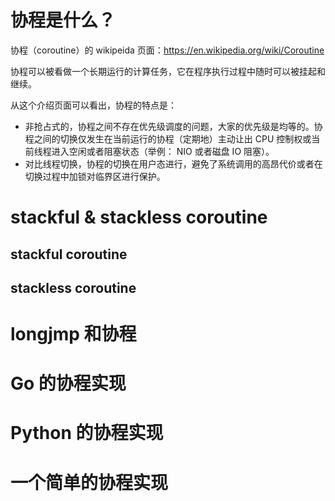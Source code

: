 # 协程是什么？

协程（coroutine）的 wikipeida 页面：https://en.wikipedia.org/wiki/Coroutine

协程可以被看做一个长期运行的计算任务，它在程序执行过程中随时可以被挂起和继续。

从这个介绍页面可以看出，协程的特点是：

* 非抢占式的，协程之间不存在优先级调度的问题，大家的优先级是均等的。协程之间的切换仅发生在当前运行的协程（定期地）主动让出 CPU 控制权或当前线程进入空闲或者阻塞状态（举例： NIO 或者磁盘 IO 阻塞）。
* 对比线程切换，协程的切换在用户态进行，避免了系统调用的高昂代价或者在切换过程中加锁对临界区进行保护。

# stackful & stackless coroutine

## stackful coroutine

## stackless coroutine

# longjmp 和协程

# Go 的协程实现

# Python 的协程实现

# 一个简单的协程实现
